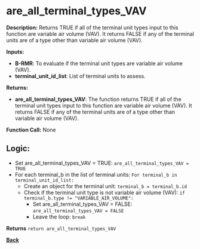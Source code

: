 # are_all_terminal_types_VAV

**Description:** Returns TRUE if all of the terminal unit types input to this function are variable air volume (VAV). It returns FALSE if any of the terminal units are of a type other than variable air volume (VAV).   

**Inputs:**  
- **B-RMR**: To evaluate if the terminal unit types are variable air volume (VAV).    
- **terminal_unit_id_list**: List of terminal units to assess.  

**Returns:**  
- **are_all_terminal_types_VAV**: The function returns TRUE if all of the terminal unit types input to this function are variable air volume (VAV). It returns FALSE if any of the terminal units are of a type other than variable air volume (VAV).      
 
**Function Call:**  None        

## Logic:   
- Set are_all_terminal_types_VAV = TRUE: `are_all_terminal_types_VAV = TRUE`  
- For each terminal_b in the list of terminal units: `For terminal_b in terminal_unit_id_list:`  
    - Create an object for the terminal unit: `terminal_b = terminal_b.id`  
    - Check if the terminal unit type is not variable air volume (VAV): `if terminal_b.type != "VARIABLE_AIR_VOLUME":`  
        - Set are_all_terminal_types_VAV = FALSE: `are_all_terminal_types_VAV = FALSE`
        - Leave the loop: `break`  

**Returns** `return are_all_terminal_types_VAV`   

**[Back](../../../_toc.md)**